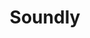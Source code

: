 ---
facebook: http://facebook.com/getsoundly
logohandle: getsoundly
sort: getsoundly
title: Soundly
twitter: https://x.com/GetSoundly
website: https://www.getsoundly.com/
---